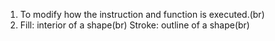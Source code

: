 1. To modify how the instruction and function is executed.(br)
2. Fill: interior of a shape(br)
Stroke: outline of a shape(br)
